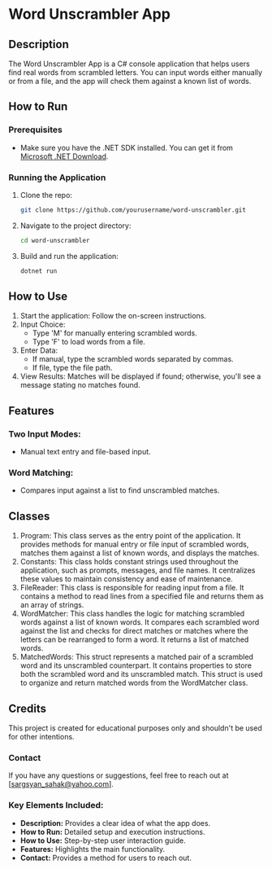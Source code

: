 # Word Unscrambler App

## Description
The Word Unscrambler App is a C# console application that helps users find real words from scrambled letters. You can input words either manually or from a file, and the app will check them against a known list of words.

## How to Run

### Prerequisites
- Make sure you have the .NET SDK installed. You can get it from [Microsoft .NET Download](https://dotnet.microsoft.com/download).

### Running the Application
1. Clone the repo:
   ```bash
   git clone https://github.com/yourusername/word-unscrambler.git
2. Navigate to the project directory:
   ```bash
   cd word-unscrambler
3. Build and run the application:
   ```bash
   dotnet run

## How to Use
1. Start the application: Follow the on-screen instructions.
2. Input Choice:
   - Type 'M' for manually entering scrambled words.
   - Type 'F' to load words from a file.
3. Enter Data:
   - If manual, type the scrambled words separated by commas.
   - If file, type the file path.
4. View Results:
   Matches will be displayed if found; otherwise, you'll see a message stating no matches found.

## Features
 ### Two Input Modes: 
 - Manual text entry and file-based input.
 ### Word Matching: 
 - Compares input against a list to find unscrambled matches.

## Classes
1. Program: This class serves as the entry point of the application. It provides methods for manual entry or file input of scrambled words, matches them against a list of known words, and displays the matches.
2. Constants: This class holds constant strings used throughout the application, such as prompts, messages, and file names. It centralizes these values to maintain consistency and ease of maintenance.
3. FileReader: This class is responsible for reading input from a file. It contains a method to read lines from a specified file and returns them as an array of strings.
4. WordMatcher: This class handles the logic for matching scrambled words against a list of known words. It compares each scrambled word against the list and checks for direct matches or matches where the letters can be rearranged to form a word. It returns a list of matched words.
5. MatchedWords: This struct represents a matched pair of a scrambled word and its unscrambled counterpart. It contains properties to store both the scrambled word and its unscrambled match. This struct is used to organize and return matched words from the WordMatcher class.

## Credits
This project is created for educational purposes only and shouldn't be used for other intentions.

### Contact
If you have any questions or suggestions, feel free to reach out at [sargsyan_sahak@yahoo.com].

### Key Elements Included:
- **Description:** Provides a clear idea of what the app does.
- **How to Run:** Detailed setup and execution instructions.
- **How to Use:** Step-by-step user interaction guide.
- **Features:** Highlights the main functionality.
- **Contact:** Provides a method for users to reach out.
